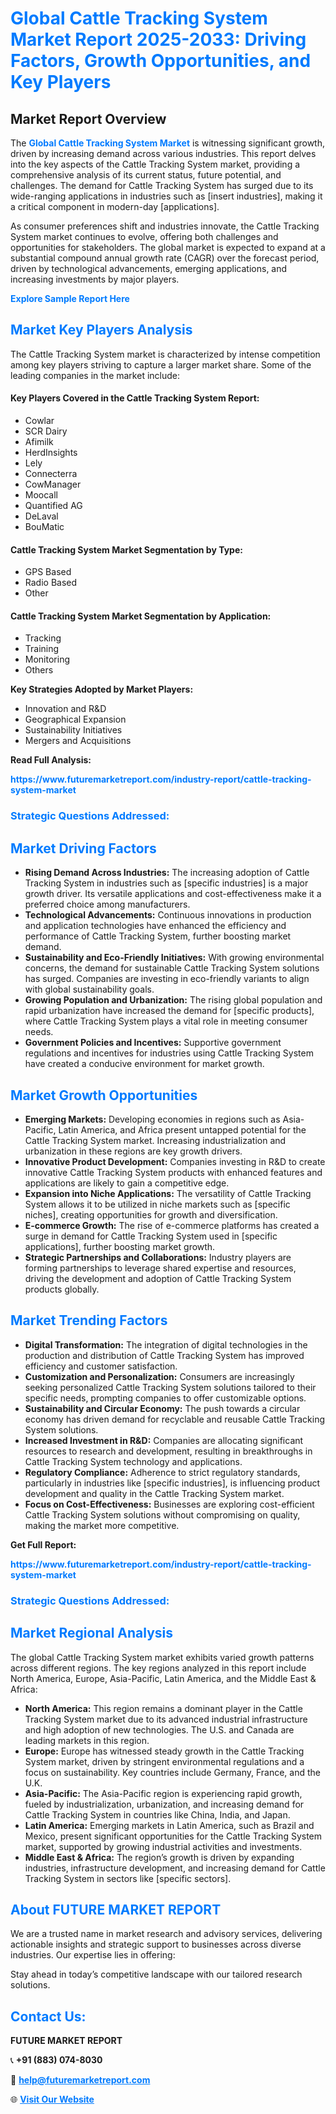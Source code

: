 <h1 style="color: #007BFF;">Global Cattle Tracking System Market Report 2025-2033: Driving Factors, Growth Opportunities, and Key Players</h1>

<section id="overview">
<h2>Market Report Overview</h2>
<p>The <a href="https://www.futuremarketreport.com/industry-report/cattle-tracking-system-market" style="color: #007BFF; text-decoration: none;"><strong>Global Cattle Tracking System Market</strong></a> is witnessing significant growth, driven by increasing demand across various industries. This report delves into the key aspects of the Cattle Tracking System market, providing a comprehensive analysis of its current status, future potential, and challenges. The demand for Cattle Tracking System has surged due to its wide-ranging applications in industries such as [insert industries], making it a critical component in modern-day [applications].</p>
<p>As consumer preferences shift and industries innovate, the Cattle Tracking System market continues to evolve, offering both challenges and opportunities for stakeholders. The global market is expected to expand at a substantial compound annual growth rate (CAGR) over the forecast period, driven by technological advancements, emerging applications, and increasing investments by major players.</p>
</section>

<section id="overview">
<p><a href="https://www.futuremarketreport.com/request-sample/reportId=115286" style="color: #007BFF; text-decoration: none;"><strong>Explore Sample Report Here</strong></a></p>
</section>

<section id="key-players">
<h2 style="color: #007BFF;">Market Key Players Analysis</h2>
<p>The Cattle Tracking System market is characterized by intense competition among key players striving to capture a larger market share. Some of the leading companies in the market include:</p>
<h4>Key Players Covered in the Cattle Tracking System Report:</h4>
<ul><li>Cowlar</li><li>SCR Dairy</li><li>Afimilk</li><li>HerdInsights</li><li>Lely</li><li>Connecterra</li><li>CowManager</li><li>Moocall</li><li>Quantified AG</li><li>DeLaval</li><li>BouMatic</li></ul>
<h4>Cattle Tracking System Market Segmentation by Type:</h4>
<ul><li>GPS Based</li><li>Radio Based</li><li>Other</li></ul>

<h4>Cattle Tracking System Market Segmentation by Application:</h4>
<ul><li>Tracking</li><li>Training</li><li>Monitoring</li><li>Others</li></ul>
<p><strong>Key Strategies Adopted by Market Players:</strong></p>
<ul>
<li>Innovation and R&D</li>
<li>Geographical Expansion</li>
<li>Sustainability Initiatives</li>
<li>Mergers and Acquisitions</li>
</ul>
</section>

<section>
<p><strong>Read Full Analysis: </strong></p><a href="https://www.futuremarketreport.com/industry-report/cattle-tracking-system-market" style="color: #007BFF; text-decoration: none;"><strong>https://www.futuremarketreport.com/industry-report/cattle-tracking-system-market</strong></a>
<h3 style="color: #007BFF;">Strategic Questions Addressed:</h3>
</section>

<section id="driving-factors">
<h2 style="color: #007BFF;">Market Driving Factors</h2>
<ul>
<li><strong>Rising Demand Across Industries:</strong> The increasing adoption of Cattle Tracking System in industries such as [specific industries] is a major growth driver. Its versatile applications and cost-effectiveness make it a preferred choice among manufacturers.</li>
<li><strong>Technological Advancements:</strong> Continuous innovations in production and application technologies have enhanced the efficiency and performance of Cattle Tracking System, further boosting market demand.</li>
<li><strong>Sustainability and Eco-Friendly Initiatives:</strong> With growing environmental concerns, the demand for sustainable Cattle Tracking System solutions has surged. Companies are investing in eco-friendly variants to align with global sustainability goals.</li>
<li><strong>Growing Population and Urbanization:</strong> The rising global population and rapid urbanization have increased the demand for [specific products], where Cattle Tracking System plays a vital role in meeting consumer needs.</li>
<li><strong>Government Policies and Incentives:</strong> Supportive government regulations and incentives for industries using Cattle Tracking System have created a conducive environment for market growth.</li>
</ul>
</section>

<section id="growth-opportunities">
<h2 style="color: #007BFF;">Market Growth Opportunities</h2>
<ul>
<li><strong>Emerging Markets:</strong> Developing economies in regions such as Asia-Pacific, Latin America, and Africa present untapped potential for the Cattle Tracking System market. Increasing industrialization and urbanization in these regions are key growth drivers.</li>
<li><strong>Innovative Product Development:</strong> Companies investing in R&D to create innovative Cattle Tracking System products with enhanced features and applications are likely to gain a competitive edge.</li>
<li><strong>Expansion into Niche Applications:</strong> The versatility of Cattle Tracking System allows it to be utilized in niche markets such as [specific niches], creating opportunities for growth and diversification.</li>
<li><strong>E-commerce Growth:</strong> The rise of e-commerce platforms has created a surge in demand for Cattle Tracking System used in [specific applications], further boosting market growth.</li>
<li><strong>Strategic Partnerships and Collaborations:</strong> Industry players are forming partnerships to leverage shared expertise and resources, driving the development and adoption of Cattle Tracking System products globally.</li>
</ul>
</section>

<section id="trending-factors">
<h2 style="color: #007BFF;">Market Trending Factors</h2>
<ul>
<li><strong>Digital Transformation:</strong> The integration of digital technologies in the production and distribution of Cattle Tracking System has improved efficiency and customer satisfaction.</li>
<li><strong>Customization and Personalization:</strong> Consumers are increasingly seeking personalized Cattle Tracking System solutions tailored to their specific needs, prompting companies to offer customizable options.</li>
<li><strong>Sustainability and Circular Economy:</strong> The push towards a circular economy has driven demand for recyclable and reusable Cattle Tracking System solutions.</li>
<li><strong>Increased Investment in R&D:</strong> Companies are allocating significant resources to research and development, resulting in breakthroughs in Cattle Tracking System technology and applications.</li>
<li><strong>Regulatory Compliance:</strong> Adherence to strict regulatory standards, particularly in industries like [specific industries], is influencing product development and quality in the Cattle Tracking System market.</li>
<li><strong>Focus on Cost-Effectiveness:</strong> Businesses are exploring cost-efficient Cattle Tracking System solutions without compromising on quality, making the market more competitive.</li>
</ul>
</section>

<section>
<p><strong>Get Full Report: </strong></p><a href="https://www.futuremarketreport.com/industry-report/cattle-tracking-system-market" style="color: #007BFF; text-decoration: none;"><strong>https://www.futuremarketreport.com/industry-report/cattle-tracking-system-market</strong></a>
<h3 style="color: #007BFF;">Strategic Questions Addressed:</h3>
</section>


<section id="regional-analysis">
<h2 style="color: #007BFF;">Market Regional Analysis</h2>
<p>The global Cattle Tracking System market exhibits varied growth patterns across different regions. The key regions analyzed in this report include North America, Europe, Asia-Pacific, Latin America, and the Middle East & Africa:</p>
<ul>
<li><strong>North America:</strong> This region remains a dominant player in the Cattle Tracking System market due to its advanced industrial infrastructure and high adoption of new technologies. The U.S. and Canada are leading markets in this region.</li>
<li><strong>Europe:</strong> Europe has witnessed steady growth in the Cattle Tracking System market, driven by stringent environmental regulations and a focus on sustainability. Key countries include Germany, France, and the U.K.</li>
<li><strong>Asia-Pacific:</strong> The Asia-Pacific region is experiencing rapid growth, fueled by industrialization, urbanization, and increasing demand for Cattle Tracking System in countries like China, India, and Japan.</li>
<li><strong>Latin America:</strong> Emerging markets in Latin America, such as Brazil and Mexico, present significant opportunities for the Cattle Tracking System market, supported by growing industrial activities and investments.</li>
<li><strong>Middle East & Africa:</strong> The region’s growth is driven by expanding industries, infrastructure development, and increasing demand for Cattle Tracking System in sectors like [specific sectors].</li>
</ul>
</section>

<footer>
<h2 style="color: #007BFF;">About FUTURE MARKET REPORT</h2>
<p>We are a trusted name in market research and advisory services, delivering actionable insights and strategic support to businesses across diverse industries. Our expertise lies in offering:</p>

<p>Stay ahead in today’s competitive landscape with our tailored research solutions.</p>

<h2 style="color: #007BFF;">Contact Us:</h2>
<p><strong>FUTURE MARKET REPORT</strong></p>
<p>📞 <strong>+91 (883) 074-8030</strong></p>
<p>📧 <strong><a href="mailto:help@futuremarketreport.com" style="color: #007BFF;">help@futuremarketreport.com</a></strong></p>
<p>🌐 <strong><a href="https://www.futuremarketreport.com/" style="color: #007BFF;">Visit Our Website</a></strong></p>
</footer>